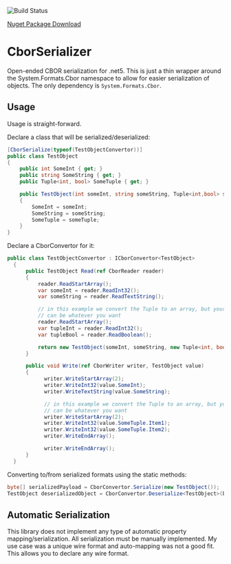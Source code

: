 ![Build Status](https://github.com/bruceharrison1984/CborSerializer/actions/workflows/dotnet.yml/badge.svg)

[Nuget Package Download](https://www.nuget.org/packages/CborSerializer/)

# CborSerializer
Open-ended CBOR serialization for .net5. This is just a thin wrapper around the System.Formats.Cbor namespace to allow for easier serialization of objects. The only dependency is `System.Formats.Cbor`.

## Usage
Usage is straight-forward.

Declare a class that will be serialized/deserialized:
```csharp
[CborSerialize(typeof(TestObjectConvertor))]
public class TestObject
{
    public int SomeInt { get; }
    public string SomeString { get; }
    public Tuple<int, bool> SomeTuple { get; }

    public TestObject(int someInt, string someString, Tuple<int,bool> someTuple)
    {
        SomeInt = someInt;
        SomeString = someString;
        SomeTuple = someTuple;
    }
}
```

Declare a CborConvertor for it:
```csharp
public class TestObjectConvertor : ICborConvertor<TestObject>
  {
      public TestObject Read(ref CborReader reader)
      {
          reader.ReadStartArray();
          var someInt = reader.ReadInt32();
          var someString = reader.ReadTextString();

          // in this example we convert the Tuple to an array, but your implementation
          // can be whatever you want
          reader.ReadStartArray();
          var tupleInt = reader.ReadInt32();
          var tupleBool = reader.ReadBoolean();

          return new TestObject(someInt, someString, new Tuple<int, bool>(tupleInt, tupleBool));
      }

      public void Write(ref CborWriter writer, TestObject value)
      {
            writer.WriteStartArray(2);
            writer.WriteInt32(value.SomeInt);
            writer.WriteTextString(value.SomeString);

            // in this example we convert the Tuple to an array, but your implementation
            // can be whatever you want
            writer.WriteStartArray(2);
            writer.WriteInt32(value.SomeTuple.Item1);
            writer.WriteInt32(value.SomeTuple.Item2);
            writer.WriteEndArray();

            writer.WriteEndArray();
      }
  }
```

Converting to/from serialized formats using the static methods:
```csharp
byte[] serializedPayload = CborConvertor.Serialize(new TestObject());
TestObject deserializedObject = CborConvertor.Deserialize<TestObject>(byteArray);
```

## Automatic Serialization
This library does not implement any type of automatic property mapping/serialization. All serialization must be manually implemented. My use case was a unique wire format and auto-mapping was not a good fit. This allows you to declare any wire format.
